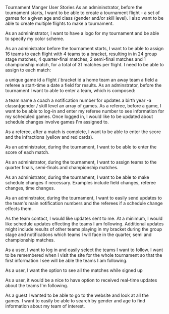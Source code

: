Tournament Manger
User Stories
As an admininstrator, before the tournament starts, I want to be able to create a tournament flight - a set of games for a given age and class (gender and/or skill level). I also want to be able to create multiple flights to make a tournament.

As an admininstrator, I want to have a logo for my tournament and be able to specify my color scheme.

As an administrator before the tournament starts, I want to be able to assign 16 teams to each flight with 4 teams to a bracket, resulting in in 24 group stage matches, 4 quarter-final matches, 2 semi-final matches and 1 championship match, for a total of 31 matches per flight. I need to be able to assign to each match:

a unique game id
a flight / bracket id
a home team
an away team
a field
a referee
a start-time
a date
a field for results.
As an adminstrator, before the tournament I want to able to enter a team, which is composed:

a team name
a coach
a notification number for updates
a birth year
-a classn(gender / skill level
an array of games.
As a referee, before a game, I want to be able to log-in and enter my referee number to see information for my scheduled games. Once logged in, I would like to be updated about schedule changes involve games I'm assigned to.

As a referee, after a match is complete, I want to be able to enter the score and the infractions (yellow and red cards).

As an administrator, during the tournament, I want to be able to enter the score of each match.

As an administrator, during the tournament, I want to assign teams to the quarter finals, semi-finals and championship matches.

As an administrator, during the tournament, I want to be able to make schedule changes if necessary. Examples include field changes, referee changes, time changes.

As an adminstrator, during the tournament, I want to easily send updates to the team's main notification numbers and the referees if a schedule change effects them.

As the team contact, I would like updates sent to me. At a minimum, I would like schedule updates effecting the teams I am following. Additional updates might include results of other teams playing in my bracket during the group stage and notifications which teams I will face in the quarter, semi and championship matches.

As a user, I want to log in and easily select the teams I want to follow. I want to be remembered when I visit the site for the whole tournament so that the first information I see will be able the teams I am following.

As a user, I want the option to see all the matches while signed up

As a user, it would be a nice to have option to received real-time updates about the teams I'm following.

As a guest I wanted to be able to go to the website and look at all the games. I want to easily be able to search by gender and age to find information about my team of interest.
